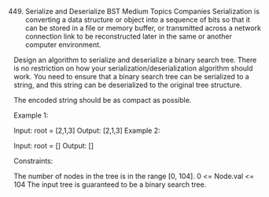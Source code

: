 449. Serialize and Deserialize BST
Medium
Topics
Companies
Serialization is converting a data structure or object into a sequence of bits so that it can be stored in a file or memory buffer, or transmitted across a network connection link to be reconstructed later in the same or another computer environment.

Design an algorithm to serialize and deserialize a binary search tree. There is no restriction on how your serialization/deserialization algorithm should work. You need to ensure that a binary search tree can be serialized to a string, and this string can be deserialized to the original tree structure.

The encoded string should be as compact as possible.

 

Example 1:

Input: root = [2,1,3]
Output: [2,1,3]
Example 2:

Input: root = []
Output: []
 

Constraints:

The number of nodes in the tree is in the range [0, 104].
0 <= Node.val <= 104
The input tree is guaranteed to be a binary search tree.